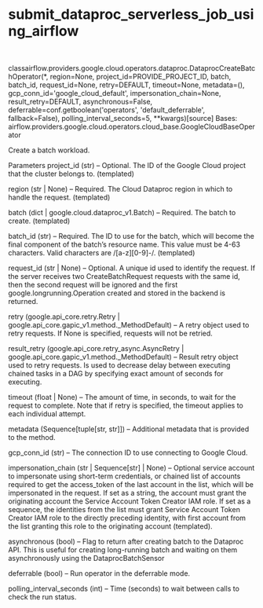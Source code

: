 # submit_dataproc_serverless_job_using_airflow
<br>

classairflow.providers.google.cloud.operators.dataproc.DataprocCreateBatchOperator(*, region=None, project_id=PROVIDE_PROJECT_ID, batch, batch_id, request_id=None, retry=DEFAULT, timeout=None, metadata=(), gcp_conn_id='google_cloud_default', impersonation_chain=None, result_retry=DEFAULT, asynchronous=False, deferrable=conf.getboolean('operators', 'default_deferrable', fallback=False), polling_interval_seconds=5, **kwargs)[source]
Bases: airflow.providers.google.cloud.operators.cloud_base.GoogleCloudBaseOperator

Create a batch workload.

Parameters
project_id (str) – Optional. The ID of the Google Cloud project that the cluster belongs to. (templated)

region (str | None) – Required. The Cloud Dataproc region in which to handle the request. (templated)

batch (dict | google.cloud.dataproc_v1.Batch) – Required. The batch to create. (templated)

batch_id (str) – Required. The ID to use for the batch, which will become the final component of the batch’s resource name. This value must be 4-63 characters. Valid characters are /[a-z][0-9]-/. (templated)

request_id (str | None) – Optional. A unique id used to identify the request. If the server receives two CreateBatchRequest requests with the same id, then the second request will be ignored and the first google.longrunning.Operation created and stored in the backend is returned.

retry (google.api_core.retry.Retry | google.api_core.gapic_v1.method._MethodDefault) – A retry object used to retry requests. If None is specified, requests will not be retried.

result_retry (google.api_core.retry_async.AsyncRetry | google.api_core.gapic_v1.method._MethodDefault) – Result retry object used to retry requests. Is used to decrease delay between executing chained tasks in a DAG by specifying exact amount of seconds for executing.

timeout (float | None) – The amount of time, in seconds, to wait for the request to complete. Note that if retry is specified, the timeout applies to each individual attempt.

metadata (Sequence[tuple[str, str]]) – Additional metadata that is provided to the method.

gcp_conn_id (str) – The connection ID to use connecting to Google Cloud.

impersonation_chain (str | Sequence[str] | None) – Optional service account to impersonate using short-term credentials, or chained list of accounts required to get the access_token of the last account in the list, which will be impersonated in the request. If set as a string, the account must grant the originating account the Service Account Token Creator IAM role. If set as a sequence, the identities from the list must grant Service Account Token Creator IAM role to the directly preceding identity, with first account from the list granting this role to the originating account (templated).

asynchronous (bool) – Flag to return after creating batch to the Dataproc API. This is useful for creating long-running batch and waiting on them asynchronously using the DataprocBatchSensor

deferrable (bool) – Run operator in the deferrable mode.

polling_interval_seconds (int) – Time (seconds) to wait between calls to check the run status.
